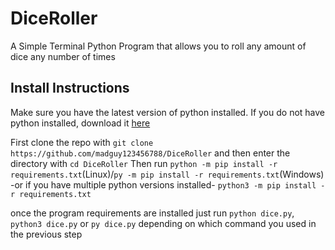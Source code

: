 # DiceRoller
A Simple Terminal Python Program that allows you to roll any amount of dice any number of times

## Install Instructions

Make sure you have the latest version of python installed. If you do not have python installed, download it [here](https://www.python.org/downloads/)

First clone the repo with `git clone https://github.com/madguy123456788/DiceRoller` and then enter the directory with `cd DiceRoller`
Then run `python -m pip install -r requirements.txt`(Linux)/`py -m pip install -r requirements.txt`(Windows)
-or if you have multiple python versions installed-
`python3 -m pip install -r requirements.txt`

once the program requirements are installed just run `python dice.py`, `python3 dice.py` or `py dice.py` depending on which command you used in the previous step